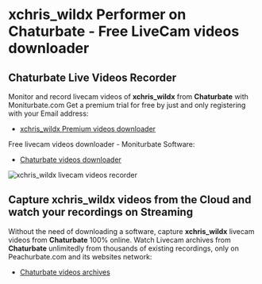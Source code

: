 # xchris_wildx Performer on Chaturbate - Free LiveCam videos downloader

## Chaturbate Live Videos Recorder

Monitor and record livecam videos of **xchris_wildx** from **Chaturbate** with Moniturbate.com
Get a premium trial for free by just and only registering with your Email address:
* [xchris_wildx Premium videos downloader](https://moniturbate.com/request-demo-licence-key.html)

Free livecam videos downloader - Moniturbate Software:
* [Chaturbate videos downloader](https://moniturbate.com/moniturbate-download-software.html)

![xchris_wildx livecam videos recorder](https://peachurnet.com/templates/moniturbate-software.png)


## Capture xchris_wildx videos from the Cloud and watch your recordings on Streaming

Without the need of downloading a software, capture **xchris_wildx** livecam videos from **Chaturbate** 100% online.
Watch Livecam archives from **Chaturbate** unlimitedly from thousands of existing recordings, only on Peachurbate.com and its websites network:
* [Chaturbate videos archives](https://peachurnet.com/)